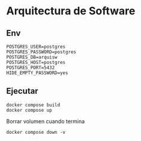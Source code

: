 # Arquitectura de Software

## Env

```dotenv
POSTGRES_USER=postgres
POSTGRES_PASSWORD=postgres
POSTGRES_DB=arquisw
POSTGRES_HOST=postgres
POSTGRES_PORT=5432
HIDE_EMPTY_PASSWORD=yes
```

## Ejecutar

```shell
docker compose build
docker compose up
```

Borrar volumen cuando termina

```shell
docker compose down -v
```